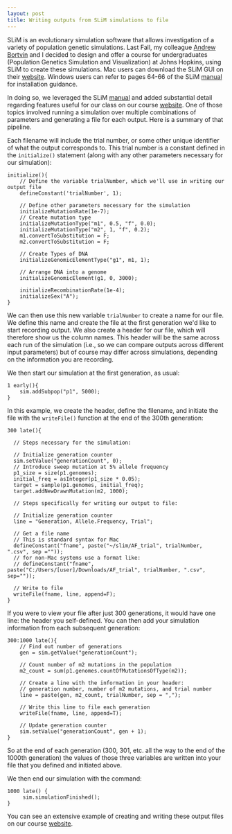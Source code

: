 ```yaml
---
layout: post
title: Writing outputs from SLiM simulations to file
---
```


SLiM is an evolutionary simulation software that allows investigation of a variety of population genetic simulations. Last Fall, my colleague [Andrew Bortvin](https://andrew-bortvin.github.io/) and I decided to design and offer a course for undergraduates (Population Genetics Simulation and Visualization) at Johns Hopkins, using SLiM to create these simulations. Mac users can download the SLiM GUI on their [website](https://messerlab.org/slim/). Windows users can refer to pages 64-66 of the SLiM [manual](https://messerlab.org/slim/) for installation guidance. 

In doing so, we leveraged the SLiM [manual](https://messerlab.org/slim/) and added substantial detail regarding features useful for our class on our course [website](https://andrew-bortvin.github.io/slimNotes/slim-guide.html). One of those topics involved running a simulation over multiple combinations of parameters and generating a file for each output. Here is a summary of that pipeline.

Each filename will include the trial number, or some other unique identifier of what the output corresponds to. This trial number is a constant defined in the `initialize()` statement (along with any other parameters necessary for our simulation): 

```
initialize(){
    // Define the variable trialNumber, which we'll use in writing our output file 
    defineConstant('trialNumber', 1);

    // Define other parameters necessary for the simulation 
    initializeMutationRate(1e-7);
    // Create mutation type
    initializeMutationType("m1", 0.5, "f", 0.0);
    initializeMutationType("m2", 1, "f", 0.2);
    m1.convertToSubstitution = F;
    m2.convertToSubstitution = F;
    
    // Create Types of DNA 
    initializeGenomicElementType("g1", m1, 1);   
    
    // Arrange DNA into a genome
    initializeGenomicElement(g1, 0, 3000);
    
    initializeRecombinationRate(1e-4);
    initializeSex("A");
} 
```
We can then use this new variable `trialNumber` to create a name for our file. We define this name and create the file at the first generation we'd like to start recording output. We also create a header for our file, which will therefore show us the column names. This header will be the same across each run of the simulation (i.e., so we can compare outputs across different input parameters) but of course may differ across simulations, depending on the information you are recording. 

We then start our simulation at the first generation, as usual: 
```
1 early(){
    sim.addSubpop("p1", 5000);
}
```

In this example, we create the header, define the filename, and initiate the file with the `writeFile()` function at the end of the 300th generation:

```
300 late(){

  // Steps necessary for the simulation: 

  // Initialize generation counter
  sim.setValue("generationCount", 0);
  // Introduce sweep mutation at 5% allele frequency 
  p1_size = size(p1.genomes);
  initial_freq = asInteger(p1_size * 0.05);
  target = sample(p1.genomes, initial_freq);
  target.addNewDrawnMutation(m2, 1000);   
  
  // Steps specifically for writing our output to file: 

  // Initialize generation counter
  line = "Generation, Allele.Frequency, Trial";
    
  // Get a file name
  // This is standard syntax for Mac
  defineConstant("fname", paste("~/slim/AF_trial", trialNumber, ".csv", sep =""));
  // for non-Mac systems use a format like:
  // defineConstant("fname", paste("C:/Users/[user]/Downloads/AF_trial", trialNumber, ".csv", sep=""));
    
  // Write to file
  writeFile(fname, line, append=F); 
}
```

If you were to view your file after just 300 generations, it would have one line: the header you self-defined. You can then add your simulation information from each subsequent generation: 

```
300:1000 late(){
	// Find out number of generations
    gen = sim.getValue("generationCount");
    
    // Count number of m2 mutations in the population
    m2_count = sum(p1.genomes.countOfMutationsOfType(m2));
    
    // Create a line with the information in your header: 
    // generation number, number of m2 mutations, and trial number 
    line = paste(gen, m2_count, trialNumber, sep = ",");

    // Write this line to file each generation 
    writeFile(fname, line, append=T);

    // Update generation counter
    sim.setValue("generationCount", gen + 1);
}
```

So at the end of each generation (300, 301, etc. all the way to the end of the 1000th generation) the values of those three variables are written into your file that you defined and initiated above. 

We then end our simulation with the command:

```
1000 late() { 
     sim.simulationFinished();
}
```

You can see an extensive example of creating and writing these output files on our course [website](https://andrew-bortvin.github.io/slimNotes/writing-output.html). 